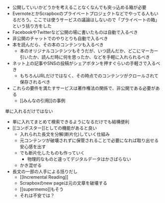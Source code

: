 
- 公開していいかどうかを考えることなくなんでも突っ込める箱が必要
- EvernoteとかScrapboxのプライベートプロジェクトなどでやってる人もいるだろう。ここでは使うサービスの議論はしないので「プライベートの箱」という括り方をした
- FacebookやTwitterなど公開の場に書いたものは自動で入るべき
- 非公開のチャットでのやりとりも自動で入るべき
- 本を読んだら、その本のコンテンツも入るべき
    - 本のオリジナルコンテンツもそうだが、いつ読んだか、どこにマーカー引いたか、読んだ時に何を思ったか、などを手軽に入れられるべき
- ネット上の記事やSNSの投稿がシェアボタンを押すぐらいの手軽さで入るべき
    - もちろんURLだけではなく、その時点でのコンテンツがクロールされて保存されるべき
- これらの要件を満たすサービスは著作権法の関係で、非公開である必要がある
    - [[みんなの引用]]の事例

単に入れるだけではない
- 単に入れてまとめて検索できるようになるだけでも結構便利
- [[コンポスター]]としての機能があると良い
    - 入れられた長文を分解(断片化)していく仕組み
    - 元コンテンツが破壊されずに保管されることで必要になれば取り出せる安心感を出す
    - でも断片化したものも作っていく
        - 物理的なものと違ってデジタルデータはかさばらない
    - かき混ぜる
- 長文の一部の人手による括りだし
    - [[Incremental Reading]]
    - Scrapboxのnew pageは元の文章を破壊する
    - [[supermemo]]もそう
    - それは不安では？

